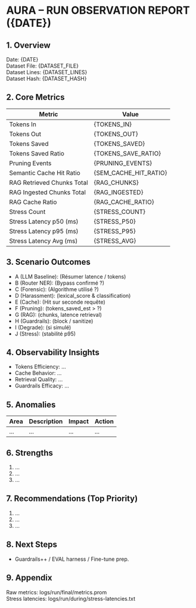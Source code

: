 # AURA – RUN OBSERVATION REPORT ({DATE})

## 1. Overview
Date: {DATE}  
Dataset File: {DATASET_FILE}  
Dataset Lines: {DATASET_LINES}  
Dataset Hash: {DATASET_HASH}

## 2. Core Metrics
| Metric | Value |
|--------|-------|
| Tokens In | {TOKENS_IN} |
| Tokens Out | {TOKENS_OUT} |
| Tokens Saved | {TOKENS_SAVED} |
| Tokens Saved Ratio | {TOKENS_SAVE_RATIO} |
| Pruning Events | {PRUNING_EVENTS} |
| Semantic Cache Hit Ratio | {SEM_CACHE_HIT_RATIO} |
| RAG Retrieved Chunks Total | {RAG_CHUNKS} |
| RAG Ingested Chunks Total | {RAG_INGESTED} |
| RAG Cache Ratio | {RAG_CACHE_RATIO} |
| Stress Count | {STRESS_COUNT} |
| Stress Latency p50 (ms) | {STRESS_P50} |
| Stress Latency p95 (ms) | {STRESS_P95} |
| Stress Latency Avg (ms) | {STRESS_AVG} |

## 3. Scenario Outcomes
- A (LLM Baseline): (Résumer latence / tokens)
- B (Router NER): (Bypass confirmé ?)
- C (Forensic): (Algorithme utilisé ?)
- D (Harassment): (lexical_score & classification)
- E (Cache): (Hit sur seconde requête)
- F (Pruning): (tokens_saved_est > ?)
- G (RAG): (chunks, latence retrieval)
- H (Guardrails): (block / sanitize)
- I (Degrade): (si simulé)
- J (Stress): (stabilité p95)

## 4. Observability Insights
- Tokens Efficiency: ...
- Cache Behavior: ...
- Retrieval Quality: ...
- Guardrails Efficacy: ...

## 5. Anomalies
| Area | Description | Impact | Action |
|------|-------------|--------|--------|
| ...  | ...         | ...    | ...    |

## 6. Strengths
1. ...
2. ...
3. ...

## 7. Recommendations (Top Priority)
1. ...
2. ...
3. ...

## 8. Next Steps
- Guardrails++ / EVAL harness / Fine-tune prep.

## 9. Appendix
Raw metrics: logs/run/final/metrics.prom  
Stress latencies: logs/run/during/stress-latencies.txt